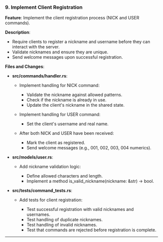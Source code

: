### **9. Implement Client Registration**

**Feature**: Implement the client registration process (NICK and USER commands).

**Description**:

- Require clients to register a nickname and username before they can interact with the server.
- Validate nicknames and ensure they are unique.
- Send welcome messages upon successful registration.

**Files and Changes**:

- **src/commands/handler.rs**:

  - Implement handling for NICK command:

    - Validate the nickname against allowed patterns.
    - Check if the nickname is already in use.
    - Update the client's nickname in the shared state.

  - Implement handling for USER command:

    - Set the client's username and real name.

  - After both NICK and USER have been received:

    - Mark the client as registered.
    - Send welcome messages (e.g., 001, 002, 003, 004 numerics).

- **src/models/user.rs**:

  - Add nickname validation logic:

    - Define allowed characters and length.
    - Implement a method is_valid_nickname(nickname: &str) -> bool.

- **src/tests/command_tests.rs**:

  - Add tests for client registration:

    - Test successful registration with valid nicknames and usernames.
    - Test handling of duplicate nicknames.
    - Test handling of invalid nicknames.
    - Test that commands are rejected before registration is complete.

---